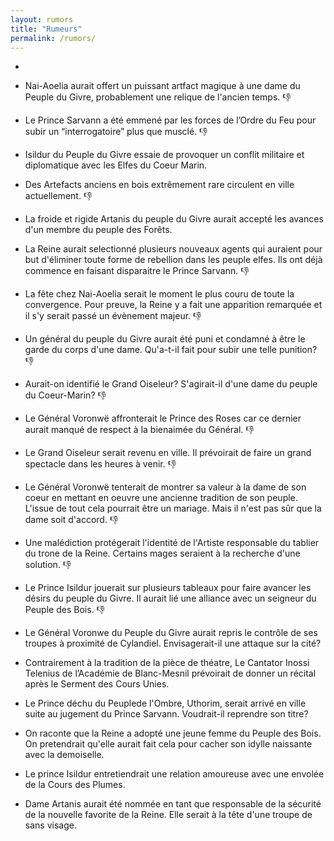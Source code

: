 ```yaml
---
layout: rumors
title: "Rumeurs"
permalink: /rumors/
---
```

-

- Nai-Aoelia aurait offert un puissant artfact magique à une dame du Peuple du Givre, probablement une relique de l'ancien temps.  :thumbsdown:
- Le Prince Sarvann a été emmené par les forces de l’Ordre du Feu pour subir un “interrogatoire” plus que musclé.  :thumbsdown:
- Isildur du Peuple du Givre essaie de provoquer un conflit militaire et diplomatique avec les Elfes du Coeur Marin. 
- Des Artefacts anciens en bois extrêmement rare circulent en ville actuellement.  :thumbsdown:
- La froide et rigide Artanis du peuple du Givre aurait accepté les avances d'un membre du peuple des Forêts. 
- La Reine aurait selectionné plusieurs nouveaux agents qui auraient pour but d'éliminer toute forme de rebellion dans les peuple elfes. Ils ont déjà commence en faisant disparaitre le Prince Sarvann.  :thumbsdown:
- La fête chez Nai-Aoelia serait le moment le plus couru de toute la convergence. Pour preuve, la Reine y a fait une apparition remarquée et il s'y serait passé un évènement majeur.  :thumbsdown:
- Un général du peuple du Givre aurait été puni et condamné à être le garde du corps d'une dame. Qu'a-t-il fait pour subir une telle punition?  :thumbsdown:
- Aurait-on identifié le Grand Oiseleur? S'agirait-il d'une dame du peuple du Coeur-Marin?  :thumbsdown:
- Le Général Voronwë affronterait le Prince des Roses car ce dernier aurait manqué de respect à la bienaimée du Général.  :thumbsdown:
- Le Grand Oiseleur serait revenu en ville. Il prévoirait de faire un grand spectacle dans les heures à venir.  :thumbsdown:
- Le Général Voronwë tenterait de montrer sa valeur à la dame de son coeur en mettant en oeuvre une ancienne tradition de son peuple. L'issue de tout cela pourrait être un mariage. Mais il n'est pas sûr que la dame soit d'accord.  :thumbsdown:
- Une malédiction protégerait l'identité de l'Artiste responsable du tablier du trone de la Reine. Certains mages seraient à la recherche d'une solution.  :thumbsdown:
- Le Prince Isildur jouerait sur plusieurs tableaux pour faire avancer les désirs du peuple du Givre. Il aurait lié une alliance avec un seigneur du Peuple des Bois.  :thumbsdown:
- Le Général Voronwe du Peuple du Givre aurait repris le contrôle de ses troupes à proximité de Cylandiel. Envisagerait-il une attaque sur la cité? 
- Contrairement à la tradition de la pièce de théatre, Le Cantator Inossi Telenius de l’Académie de Blanc-Mesnil prévoirait de donner un récital après le Serment des Cours Unies.
- Le Prince déchu du Peuplede l'Ombre, Uthorim, serait arrivé en ville suite au jugement du Prince Sarvann. Voudrait-il reprendre son titre?
- On raconte que la Reine a adopté une jeune femme du Peuple des Bois. On pretendrait qu'elle aurait fait cela pour cacher son idylle naissante avec la demoiselle. 
- Le prince Isildur entretiendrait une relation amoureuse avec une envolée de la Cours des Plumes. 
- Dame Artanis aurait été nommée en tant que responsable de la sécurité de la nouvelle favorite de la Reine. Elle serait à la tête d'une troupe de sans visage. 